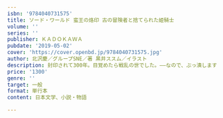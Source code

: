 ```yaml
---
isbn: '9784040731575'
title: ソード・ワールド 蛮王の烙印 古の冒険者と捨てられた姫騎士
volume: ''
series: ''
publisher: ＫＡＤＯＫＡＷＡ
pubdate: '2019-05-02'
cover: 'https://cover.openbd.jp/9784040731575.jpg'
author: 北沢慶／グループSNE／著 黒井ススム／イラスト
description: 封印されて300年。目覚めたら戦乱の世でした。――なので、ぶっ潰します
price: '1300'
genre: ''
target: 一般
format: 単行本
content: 日本文学、小説・物語

---
```

